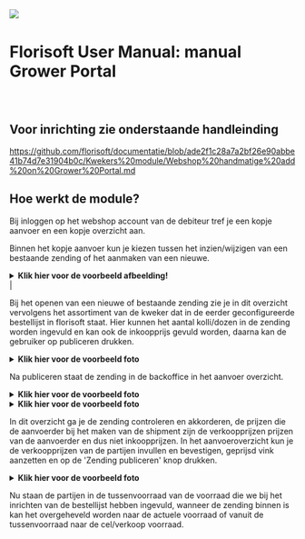 <img src = "../fslogo.png">

# Florisoft User Manual: manual Grower Portal

###    

## Voor inrichting zie onderstaande handleinding

https://github.com/florisoft/documentatie/blob/ade2f1c28a7a2bf26e90abbe41b74d7e31904b0c/Kwekers%20module/Webshop%20handmatige%20add%20on%20Grower%20Portal.md

## Hoe werkt de module?

Bij inloggen op het webshop account van de debiteur tref je een kopje aanvoer en een kopje overzicht aan.

Binnen het kopje aanvoer kun je kiezen tussen het inzien/wijzigen van een bestaande zending of het aanmaken van een nieuwe.
<details><summary><b>Klik hier voor de voorbeeld afbeelding! </b></summary><img src=".manual Grower Portal/img1.png"></details>|

Bij het openen van een nieuwe of bestaande zending zie je in dit overzicht vervolgens het assortiment van de kweker dat in de eerder geconfigureerde bestellijst in florisoft staat. Hier kunnen het aantal kolli/dozen in de zending worden ingevuld en kan ook de inkoopprijs gevuld worden, daarna kan de gebruiker op publiceren drukken. 

<details><summary><b>Klik hier voor de voorbeeld foto</b></summary><img src=".manual Grower Portal/Media/img2
.png"></details>

Na publiceren staat de zending in de backoffice in het aanvoer overzicht. 

<details><summary><b>Klik hier voor de voorbeeld foto</b></summary><img src=".manual Grower Portal/Media/img3
.png"></details>

<details><summary><b>Klik hier voor de voorbeeld foto</b></summary><img src=".manual Grower Portal/Media/img4
.png"></details>

In dit overzicht ga je de zending controleren en akkorderen, de prijzen die de aanvoerder bij het maken van de shipment zijn de verkoopprijzen prijzen van de aanvoerder en dus niet inkoopprijzen. In het aanvoeroverzicht kun je de verkoopprijzen van de partijen invullen en bevestigen, geprijsd vink aanzetten en op de 'Zending publiceren' knop drukken. 

<details><summary><b>Klik hier voor de voorbeeld foto</b></summary><img src=".manual Grower Portal/Media/img5
.png"></details>

Nu staan de partijen in de tussenvoorraad van de voorraad die we bij het inrichten van de bestellijst hebben ingevuld,  wanneer de zending binnen is kan het overgeheveld worden naar de actuele voorraad of vanuit de tussenvoorraad naar de cel/verkoop voorraad.








